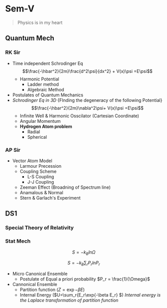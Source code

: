 # Sem-V
>Physics is in my heart
## Quantum Mech
### RK Sir
* Time independent Schrodinger Eq
$$\frac{-\hbar^2}{2m}\frac{d^2\psi}{dx^2} + V(x)\psi =E\psi$$
  * Harmonic Potential
    * Ladder method
    * Algebraic Method
* Postulates of Quantum Mechanics
* *Schrodinger Eq in 3D* {FInding the degeneracy of the following Potential}
  $$\frac{-\hbar^2}{2m}\nabla^2\psi+ V(x)\psi =E\psi$$
  * Infinite Well & Harmonic Osscilator (Cartesian Coordinate)
  * Angular Momentum
  * **Hydrogen Atom problem**
    * Radial
    * Spherical 
### AP Sir
* Vector Atom Model
  * Larmour Precession
  * Coupling Scheme
    * L-S Coupling
    * J-J Coupling
  * Zeeman Effect (Broadning of Spectrum line)
   * Anamalous & Normal
  * Stern & Garlach's Experiment
 ## DS1
 ### Special Theory of Relativity
 ### Stat Mech
 $$S= -k_Bln\Omega$$
 
 $$S = -k_B\sum_r P_rlnP_r$$
 
 * Micro Canonical Ensemble
   * Postulate of Equal a priori probability  $P_r = \frac{1}{\Omega}$
 * Cannonical Ensemble
   * Partition function ($Z=\exp{-\beta E}$)
   * Internal Energy ($U=\sum_r{E_r\exp{-\beta E_r} $) *Internal energy is the Laplace transformation of partition function*
